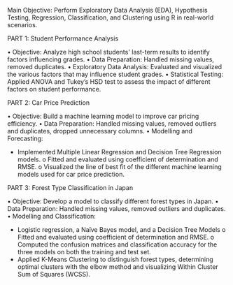Main Objective: Perform Exploratory Data Analysis (EDA), Hypothesis Testing, Regression, Classification, and Clustering using R in real-world scenarios.


PART 1: Student Performance Analysis

• Objective: Analyze high school students' last-term results to identify factors influencing grades.
• Data Preparation: Handled missing values, removed duplicates.
• Exploratory Data Analysis: Evaluated and visualized the various factors that may influence student grades.
• Statistical Testing: Applied ANOVA and Tukey’s HSD test to assess the impact of different factors on student performance.


PART 2: Car Price Prediction

• Objective: Build a machine learning model to improve car pricing efficiency.
• Data Preparation: Handled missing values, removed outliers and duplicates, dropped unnecessary columns.
• Modelling and Forecasting:
  - Implemented Multiple Linear Regression and Decision Tree Regression models.
    o Fitted and evaluated using coefficient of determination and RMSE.
    o Visualized the line of best fit of the different machine learning models used for car price prediction.


PART 3: Forest Type Classification in Japan

• Objective: Develop a model to classify different forest types in Japan.
• Data Preparation: Handled missing values, removed outliers and duplicates.
• Modelling and Classification:
  - Logistic regression, a Naïve Bayes model, and a Decision Tree Models
    o Fitted and evaluated using coefficient of determination and RMSE.
    o Computed the confusion matrices and classification accuracy for the three models on both the training and test set.
  - Applied K-Means Clustering to distinguish forest types, determining optimal clusters with the elbow method and visualizing Within Cluster Sum of Squares (WCSS).
